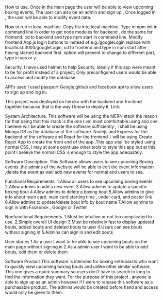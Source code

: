 How to use.
Once in the main page the user will be able to view upcoming boxing events,
The user can also be an admin and sign up , Once logged in , the user will be able to modify event data.

How to run in local machine.
Copy file into local machine.
Type in npm init in command line in order to get node modules for backend , do the same for frontend.
cd to backend and type npm start in command line.
Modify frontend App.js login buttons to instead of e.g./googleLogin replace with localhost:3000/googleLogin,
cd to frontend and type in npm start after having started backend first.
option will present to change to different port, type in yes or y.

Security.
I have used helmet to help Security, Ideally if this app were meant to be for profit instead of a project,
Only preconfigured users would be able to access and modify the database.

API's used
I used passport Google,github and facebook api to allow users to sign up and log in.

This project was deployed on heroku with the backend and frontend together because that is the way I know to deploy it.
Link:


System Architecture.
This software will be using  the MERN stack the reason for that being that this stack is the one I am most comfortable using and one I believe will be able to create the software sufficiently , I shall be using Mongo DB as the database of the software. Nodejs and Express for the backend of the software and React for the frontend .I will be using Create React App to create the front end of the app .This app shall be styled using  normal CSS, I may at some point use other tools to style this app but at this point I believe the normal CSS is enough to style the app adequately.

Software Description:
This Software allows users to see upcoming Boxing events ,the admins of the website will be able to edit the event information ,delete the event as well add new events for normal end users to see.

 Functional Requirements.
 1.Allow all users to see upcoming boxing events
 2.Allow admins to add a new event
 3.Allow admins to update a specific boxing bout
 4.Allow admins to delete a boxing bout
 5.Allow admins to give info about main card, main card starting time , under card, and poster link
 6.Allow admins to update/delete bout info by bout name
 7.Allow admins to sign in with Facebook , Google or Twitter

 Nonfunctional Requirements.
 1.Must be intuitive or not too complicated to use.
 2.Simple overall UI design
 3.Must be relatively fast to display updated bouts, added bouts and deleted bouts to user
 4.Users can see bouts without signing in
 5.Admins can sign in and edit bouts

 User stories
 1.As a user I want to be able to see upcoming bouts on the main page without signing in
 2.As a admin user I want to be able to add bouts, edit them or delete them

Software Product
This software is intended for boxing enthusiasts who want to quickly view upcoming boxing bouts and unlike other similar software, This one gives a quick summary so users don't have to search to long to find the information they want. For the purpose of this project , anyone is able to sign up as an admin however if I were to release this software as a purchasable product, The admins would be created before hand and access would only be given to them.
